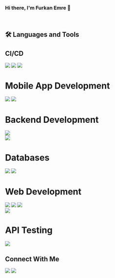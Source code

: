 <h3>
Hi there, I'm Furkan Emre 👋
</h3> <br>

## 🛠️ Languages and Tools


## CI/CD
<img src="https://img.shields.io/badge/GIT-E44C30?style=for-the-badge&logo=git&logoColor=white"> <img src="https://img.shields.io/badge/GitHub-100000?style=for-the-badge&logo=github&logoColor=white"> <img src="https://img.shields.io/badge/Docker-2CA5E0?style=for-the-badge&logo=docker&logoColor=white"> 

# Mobile App Development

<img src="https://img.shields.io/badge/DART-104e8b?style=for-the-badge&logo=Dart&logoColor=white"> <img src="https://img.shields.io/badge/FLUTTER-104e8b?style=for-the-badge&logo=flutter&logoColor=white">



# Backend Development
<img src="https://img.shields.io/badge/EXPRESSJS-68A063?style=for-the-badge&logo=express"><br> <img src="https://img.shields.io/badge/node.js-6DA55F?style=for-the-badge&logo=node.js&logoColor=white">


# Databases
<img src="https://img.shields.io/badge/MONGODB-%23589636.svg?&style=for-the-badge&logo=mongodb&logoColor=white"> <img src="https://img.shields.io/badge/MYSQL-%23589636.svg?&style=for-the-badge&logo=mysql&logoColor=orange">

# Web Development
<img src="https://img.shields.io/badge/HTML5-E34F26?style=for-the-badge&logo=html5&logoColor=white"> <img src="https://img.shields.io/badge/CSS3-1572B6?style=for-the-badge&logo=css3&logoColor=white"> <img src="https://img.shields.io/badge/Bootstrap-563D7C?style=for-the-badge&logo=bootstrap&logoColor=white"><br> <img src="https://img.shields.io/badge/JavaScript-323330?style=for-the-badge&logo=javascript&logoColor=F7DF1E"><br>

# API Testing
<img src="https://img.shields.io/badge/POSTMAN-FF6C37?style=for-the-badge&logo=Postman&logoColor=white"><br>



## Connect With Me

<p dir="auto"><a href="www.linkedin.com/in/furkan-emre-demirel-b79607271"><img src="https://img.shields.io/badge/LinkedIn-0077B5?style=for-the-badge&logo=linkedin&logoColor=white" style="max-width: 100%;"></a> <a href="mailto:demirel.furkanemre@gmail.com"><img src="https://img.shields.io/badge/gmail-ea2845?style=for-the-badge&logo=gmail&logoColor=white"style="max-width: 100%;"></a> </p>

<br>
